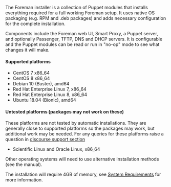 
The Foreman installer is a collection of Puppet modules that installs everything required for a full working Foreman setup.  It uses native OS packaging (e.g. RPM and .deb packages) and adds necessary configuration for the complete installation.

Components include the Foreman web UI, Smart Proxy, a Puppet server, and optionally Passenger, TFTP, DNS and DHCP servers. It is configurable and the Puppet modules can be read or run in "no-op" mode to see what changes it will make.

#### Supported platforms
* CentOS 7 x86_64
* CentOS 8 x86_64
* Debian 10 (Buster), amd64
* Red Hat Enterprise Linux 7, x86_64
* Red Hat Enterprise Linux 8, x86_64
* Ubuntu 18.04 (Bionic), amd64

#### Untested platforms (packages may not work on these)

These platforms are not tested by automatic installations. They are generally close to supported platforms so the packages may work, but additional work may be needed. For any queries for these platforms raise a question in [discourse support section](https://community.theforeman.org/c/support/10)

  * Scientific Linux and Oracle Linux, x86_64

Other operating systems will need to use alternative installation methods (see the manual).

The installation will require 4GB of memory, see [System Requirements](manuals/{{page.version}}/index.html#3.1SystemRequirements) for more information.
